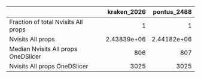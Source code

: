 |                                     |    kraken_2026 |    pontus_2488 |
|:------------------------------------|---------------:|---------------:|
| Fraction of total Nvisits All props |    1           |    1           |
| Nvisits All props                   |    2.43839e+06 |    2.44182e+06 |
| Median Nvisits All props OneDSlicer |  806           |  807           |
| Nvisits All props OneDSlicer        | 3025           | 3025           |
